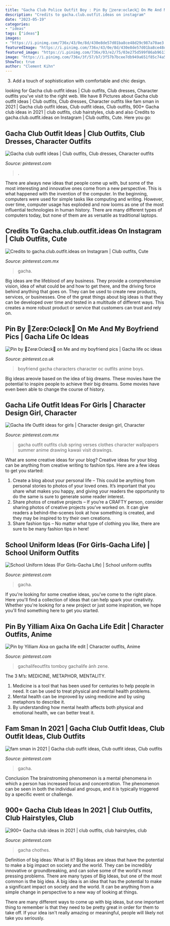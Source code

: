 ```yaml
---
title: "Gacha Club Police Outfit Boy : Pin By 🤍zerø:ocløck🖤 On Me And My Boyfriend Pics"
description: "Credits to gacha.club.outfit.ideas on instagram"
date: "2023-05-19"
categories:
- "ideas"
tags: ["ideas"]
images:
- "https://i.pinimg.com/736x/43/0e/8d/430e8de57d01ba8ce48d29c987a70ae3.jpg"
featuredImage: "https://i.pinimg.com/736x/43/0e/8d/430e8de57d01ba8ce48d29c987a70ae3.jpg"
featured_image: "https://i.pinimg.com/736x/03/e2/75/03e275d599f86ab9613ca49541730235.jpg"
image: "https://i.pinimg.com/736x/3f/57/b7/3f57b7bcee7db949a651f85c74a5dffd.jpg"
ShowToc: true
author: "Clement Kihn"
---
```



3. Add a touch of sophistication with comfortable and chic design.

	

		
looking for Gacha club outfit ideas | Club outfits, Club dresses, Character outfits you've visit to the right web. We have 8 Pictures about Gacha club outfit ideas | Club outfits, Club dresses, Character outfits like fam sman in 2021 | Gacha club outfit ideas, Club outfit ideas, Club outfits, 900+ Gacha club ideas in 2021 | club outfits, club hairstyles, club and also Credits to gacha.club.outfit.ideas on Instagram | Club outfits, Cute. Here you go:
		
    
## Gacha Club Outfit Ideas | Club Outfits, Club Dresses, Character Outfits

<img loading=lazy src="https://i.pinimg.com/736x/4f/30/a4/4f30a45ba67de66f820d40c355b6297c.jpg" onerror="this.onerror=null;this.src='https://tse1.mm.bing.net/th?id=OIP.xc__QUqGdXu5dUyzfAlrIQHaHj&amp;pid=15.1';" alt="Gacha club outfit ideas | Club outfits, Club dresses, Character outfits">

_Source: pinterest.com_

>. 

	

There are always new ideas that people come up with, but some of the most interesting and innovative ones come from a new perspective. This is what happened with the invention of the computer. In the beginning, computers were used for simple tasks like computing and writing. However, over time, computer usage has exploded and now looms as one of the most influential technologies in human history. There are many different types of computers today, but none of them are as versatile as traditional laptops.

    
## Credits To Gacha.club.outfit.ideas On Instagram | Club Outfits, Cute

<img loading=lazy src="https://i.pinimg.com/736x/43/0e/8d/430e8de57d01ba8ce48d29c987a70ae3.jpg" onerror="this.onerror=null;this.src='https://tse1.mm.bing.net/th?id=OIP.dB7PzgCD-NY8i61r3Tb8jQHaHY&amp;pid=15.1';" alt="Credits to gacha.club.outfit.ideas on Instagram | Club outfits, Cute">

_Source: pinterest.com.mx_

>gacha. 

	

Big ideas are the lifeblood of any business. They provide a comprehensive vision, idea of what could be and how to get there, and the driving force behind anything that goes on. They can be used to create new products, services, or businesses. One of the great things about big ideas is that they can be developed over time and tested in a multitude of different ways. This creates a more robust product or service that customers can trust and rely on.

    
## Pin By 🤍Zerø:Ocløck🖤 On Me And My Boyfriend Pics | Gacha Life Oc Ideas

<img loading=lazy src="https://i.pinimg.com/736x/03/e2/75/03e275d599f86ab9613ca49541730235.jpg" onerror="this.onerror=null;this.src='https://tse2.mm.bing.net/th?id=OIP.ql6DKBQgZ_84l2WAwHSANwHaII&amp;pid=15.1';" alt="Pin by 🤍Zerø:Ocløck🖤 on Me and my boyfriend pics | Gacha life oc ideas">

_Source: pinterest.co.uk_

>boyfriend gacha characters character oc outfits anime boys. 

	

Big ideas areovie based on the idea of big dreams. These movies have the potential to inspire people to achieve their big dreams. Some movies have even been able to change the course of history.

    
## Gacha Life Outfit Ideas For Girls | Character Design Girl, Character

<img loading=lazy src="https://i.pinimg.com/736x/ec/2f/ee/ec2fee3312855f95b346c4b6faa2da12.jpg" onerror="this.onerror=null;this.src='https://tse3.mm.bing.net/th?id=OIP.atCrcAn02qgIEpYaVXlTOAHaEK&amp;pid=15.1';" alt="Gacha life Outfit ideas for girls | Character design girl, Character">

_Source: pinterest.com.mx_

>gacha outfit outfits club spring verses clothes character wallpapers summer anime drawing kawaii visit drawings. 

	

What are some creative ideas for your blog?
Creative ideas for your blog can be anything from creative writing to fashion tips. Here are a few ideas to get you started: 
1) Create a blog about your personal life – This could be anything from personal stories to photos of your loved ones. It’s important that you share what makes you happy, and giving your readers the opportunity to do the same is sure to generate some reader interest. 
2) Share photos of creative projects – If you’re a CRAFTY person, consider sharing photos of creative projects you’ve worked on. It can give readers a behind-the-scenes look at how something is created, and they may be inspired to try their own creations. 
3) Share fashion tips – No matter what type of clothing you like, there are sure to be many fashion tips in here!

    
## School Uniform Ideas (For Girls-Gacha Life) | School Uniform Outfits

<img loading=lazy src="https://i.pinimg.com/736x/df/93/49/df9349a2646de6d81588c7dd2b7480a9.jpg" onerror="this.onerror=null;this.src='https://tse2.mm.bing.net/th?id=OIP._XdVGn_5KgVdf3ziUJqnfgHaEK&amp;pid=15.1';" alt="School Uniform Ideas (For Girls-Gacha Life) | School uniform outfits">

_Source: pinterest.com_

>gacha. 

	

If you're looking for some creative ideas, you've come to the right place. Here you'll find a collection of ideas that can help spark your creativity. Whether you're looking for a new project or just some inspiration, we hope you'll find something here to get you started.

    
## Pin By Yilliam Aixa On Gacha Life Edit | Character Outfits, Anime

<img loading=lazy src="https://i.pinimg.com/736x/2a/43/35/2a433546f740c32c57a364ca940d2165.jpg" onerror="this.onerror=null;this.src='https://tse1.mm.bing.net/th?id=OIP.LpUXEOXzb5Iylnr9himmAgHaHa&amp;pid=15.1';" alt="Pin by Yilliam Aixa on gacha life edit | Character outfits, Anime">

_Source: pinterest.com_

>gachalifeoutfits tomboy gachalife ảnh zene. 

	

The 3 M’s: MEDICINE, METAPHOR, MENTALITY.
1. Medicine is a tool that has been used for centuries to help people in need. It can be used to treat physical and mental health problems.
2. Mental health can be improved by using medicine and by using metaphors to describe it.
3. By understanding how mental health affects both physical and emotional health, we can better treat it.

    
## Fam Sman In 2021 | Gacha Club Outfit Ideas, Club Outfit Ideas, Club Outfits

<img loading=lazy src="https://i.pinimg.com/736x/3f/57/b7/3f57b7bcee7db949a651f85c74a5dffd.jpg" onerror="this.onerror=null;this.src='https://tse2.mm.bing.net/th?id=OIP.O1LGXDMlh1xYXb4yjJ3aswHaEK&amp;pid=15.1';" alt="fam sman in 2021 | Gacha club outfit ideas, Club outfit ideas, Club outfits">

_Source: pinterest.com_

>gacha. 

	

Conclusion
The brainstroming phenomenon is a mental phenomena in which a person has increased focus and concentration. The phenomenon can be seen in both the individual and groups, and it is typically triggered by a specific event or challenge.

    
## 900+ Gacha Club Ideas In 2021 | Club Outfits, Club Hairstyles, Club

<img loading=lazy src="https://i.pinimg.com/474x/6d/fa/d3/6dfad3b850d27f694c39255d7bac3b1e.jpg" onerror="this.onerror=null;this.src='https://tse1.mm.bing.net/th?id=OIP.ZyxeJ5yw63kqGNvp9fO6vQAAAA&amp;pid=15.1';" alt="900+ Gacha club ideas in 2021 | club outfits, club hairstyles, club">

_Source: pinterest.com_

>gacha chothes. 

	

Definition of big ideas: What is it?
Big Ideas are ideas that have the potential to make a big impact on society and the world. They can be incredibly innovative or groundbreaking, and can solve some of the world's most pressing problems.
There are many types of Big Ideas, but one of the most common is the big idea. A big idea is an idea that has the potential to make a significant impact on society and the world. It can be anything from a simple change in perspective to a new way of looking at things.

There are many different ways to come up with big ideas, but one important thing to remember is that they need to be pretty great in order for them to take off. If your idea isn't really amazing or meaningful, people will likely not take you seriously.


